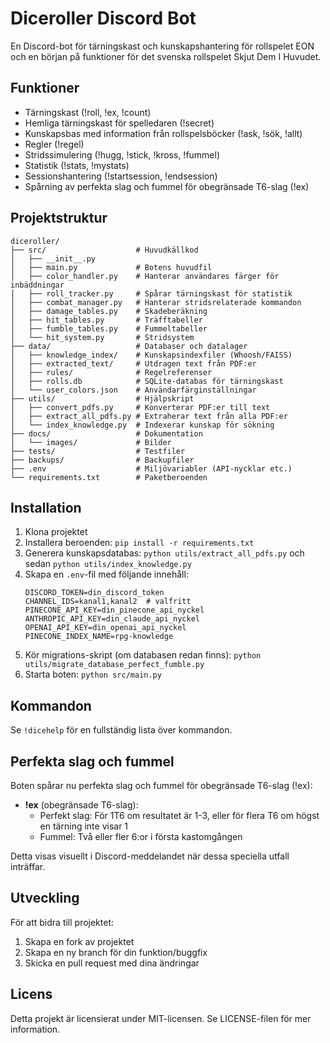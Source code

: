 # Diceroller Discord Bot

En Discord-bot för tärningskast och kunskapshantering för rollspelet EON och en början på funktioner för det svenska rollspelet Skjut Dem I Huvudet.

## Funktioner

- Tärningskast (!roll, !ex, !count)
- Hemliga tärningskast för spelledaren (!secret)
- Kunskapsbas med information från rollspelsböcker (!ask, !sök, !allt)
- Regler (!regel)
- Stridssimulering (!hugg, !stick, !kross, !fummel)
- Statistik (!stats, !mystats)
- Sessionshantering (!startsession, !endsession)
- Spårning av perfekta slag och fummel för obegränsade T6-slag (!ex)

## Projektstruktur

```
diceroller/
├── src/                    # Huvudkällkod
│   ├── __init__.py
│   ├── main.py             # Botens huvudfil
│   ├── color_handler.py    # Hanterar användares färger för inbäddningar
│   ├── roll_tracker.py     # Spårar tärningskast för statistik
│   ├── combat_manager.py   # Hanterar stridsrelaterade kommandon
│   ├── damage_tables.py    # Skadeberäkning
│   ├── hit_tables.py       # Träfftabeller
│   ├── fumble_tables.py    # Fummeltabeller
│   └── hit_system.py       # Stridsystem
├── data/                   # Databaser och datalager
│   ├── knowledge_index/    # Kunskapsindexfiler (Whoosh/FAISS)
│   ├── extracted_text/     # Utdragen text från PDF:er
│   ├── rules/              # Regelreferenser
│   ├── rolls.db            # SQLite-databas för tärningskast
│   └── user_colors.json    # Användarfärginställningar
├── utils/                  # Hjälpskript
│   ├── convert_pdfs.py     # Konverterar PDF:er till text
│   ├── extract_all_pdfs.py # Extraherar text från alla PDF:er
│   └── index_knowledge.py  # Indexerar kunskap för sökning
├── docs/                   # Dokumentation
│   └── images/             # Bilder
├── tests/                  # Testfiler
├── backups/                # Backupfiler
├── .env                    # Miljövariabler (API-nycklar etc.)
└── requirements.txt        # Paketberoenden
```

## Installation

1. Klona projektet
2. Installera beroenden: `pip install -r requirements.txt`
3. Generera kunskapsdatabas: `python utils/extract_all_pdfs.py` och sedan `python utils/index_knowledge.py`
4. Skapa en `.env`-fil med följande innehåll:
   ```
   DISCORD_TOKEN=din_discord_token
   CHANNEL_IDS=kanal1,kanal2  # valfritt
   PINECONE_API_KEY=din_pinecone_api_nyckel
   ANTHROPIC_API_KEY=din_claude_api_nyckel
   OPENAI_API_KEY=din_openai_api_nyckel
   PINECONE_INDEX_NAME=rpg-knowledge
   ```
5. Kör migrations-skript (om databasen redan finns): `python utils/migrate_database_perfect_fumble.py`
6. Starta boten: `python src/main.py`

## Kommandon

Se `!dicehelp` för en fullständig lista över kommandon.

## Perfekta slag och fummel

Boten spårar nu perfekta slag och fummel för obegränsade T6-slag (!ex):

- **!ex** (obegränsade T6-slag):
  - Perfekt slag: För 1T6 om resultatet är 1-3, eller för flera T6 om högst en tärning inte visar 1
  - Fummel: Två eller fler 6:or i första kastomgången

Detta visas visuellt i Discord-meddelandet när dessa speciella utfall inträffar.

## Utveckling

För att bidra till projektet:

1. Skapa en fork av projektet
2. Skapa en ny branch för din funktion/buggfix
3. Skicka en pull request med dina ändringar

## Licens

Detta projekt är licensierat under MIT-licensen. Se LICENSE-filen för mer information.
